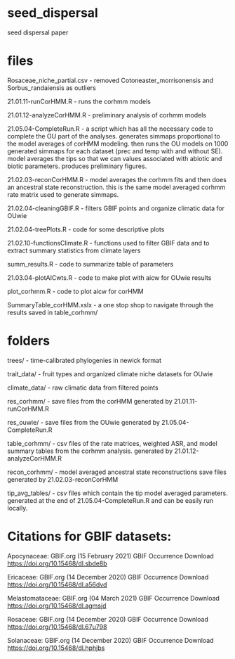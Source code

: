 # seed_dispersal
seed dispersal paper

# files 

Rosaceae_niche_partial.csv - removed Cotoneaster_morrisonensis and Sorbus_randaiensis as outliers

21.01.11-runCorHMM.R - runs the corhmm models 

21.01.12-analyzeCorHMM.R - preliminary analysis of corhmm models 

21.05.04-CompleteRun.R - a script which has all the necessary code to complete the OU part of the analyses. generates simmaps proportional to the model averages of corHMM modeling. then runs the OU models on 1000 generated simmaps for each dataset (prec and temp with and without SE). model averages the tips so that we can values associated with abiotic and biotic parameters. produces preliminary figures.

21.02.03-reconCorHMM.R - model averages the corhmm fits and then does an ancestral state reconstruction. this is the same model averaged corhmm rate matrix used to generate simmaps.

21.02.04-cleaningGBIF.R - filters GBIF points and organize climatic data for OUwie

21.02.04-treePlots.R - code for some descriptive plots

21.02.10-functionsClimate.R - functions used to filter GBIF data and to extract summary statistics from climate layers

summ_results.R - code to summarize table of parameters

21.03.04-plotAICwts.R - code to make plot with aicw for OUwie results

plot_corhmm.R - code to plot aicw for corHMM

SummaryTable_corHMM.xslx - a one stop shop to navigate through the results saved in table_corhmm/ 

# folders

trees/ - time-calibrated phylogenies in newick format

trait_data/ - fruit types and organized climate niche datasets for OUwie

climate_data/ - raw climatic data from filtered points

res_corhmm/ - save files from the corHMM generated by 21.01.11-runCorHMM.R 

res_ouwie/ - save files from the OUwie generated by 21.05.04-CompleteRun.R 

table_corhmm/ - csv files of the rate matrices, weighted ASR, and model summary tables from the corhmm analysis. generated by 21.01.12-analyzeCorHMM.R 

recon_corhmm/ - model averaged ancestral state reconstructions save files generated by 21.02.03-reconCorHMM

tip_avg_tables/ - csv files which contain the tip model averaged parameters. generated at the end of 21.05.04-CompleteRun.R and can be easily run locally.

# Citations for GBIF datasets:
Apocynaceae: GBIF.org (15 February 2021) GBIF Occurrence Download https://doi.org/10.15468/dl.sbde8b 

Ericaceae: GBIF.org (14 December 2020) GBIF Occurrence Download https://doi.org/10.15468/dl.a56dvd 

Melastomataceae: GBIF.org (04 March 2021) GBIF Occurrence Download https://doi.org/10.15468/dl.agmsjd

Rosaceae: GBIF.org (14 December 2020) GBIF Occurrence Download https://doi.org/10.15468/dl.67u798 

Solanaceae: GBIF.org (14 December 2020) GBIF Occurrence Download https://doi.org/10.15468/dl.hphjbs 
 

